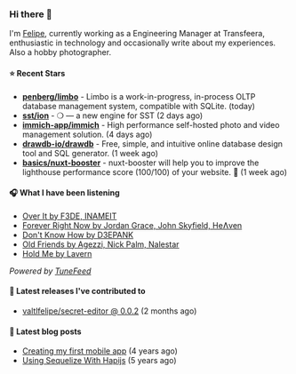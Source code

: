 ### Hi there 👋

I'm [Felipe](https://felipevm.com), currently working as a Engineering Manager at Transfeera, enthusiastic in technology and occasionally write about my experiences. Also a hobby photographer.

#### ⭐ Recent Stars
- **[penberg/limbo](https://github.com/penberg/limbo)** - Limbo is a work-in-progress, in-process OLTP database management system, compatible with SQLite. (today)
- **[sst/ion](https://github.com/sst/ion)** - ❍ — a new engine for SST (2 days ago)
- **[immich-app/immich](https://github.com/immich-app/immich)** - High performance self-hosted photo and video management solution. (4 days ago)
- **[drawdb-io/drawdb](https://github.com/drawdb-io/drawdb)** - Free, simple, and intuitive online database design tool and SQL generator. (1 week ago)
- **[basics/nuxt-booster](https://github.com/basics/nuxt-booster)** - nuxt-booster will help you to improve the lighthouse performance score (100/100) of your website. 🚀 (1 week ago)

#### 🎧 What I have been listening
- [Over It by F3DE, INAMEIT](https://open.spotify.com/track/0XdVmb4q2je1xw9PWT6Gu0)
- [Forever Right Now by Jordan Grace, John Skyfield, HeɅven](https://open.spotify.com/track/386xGEhucK6PBV2m79novH)
- [Don&#39;t Know How by D3EPANK](https://open.spotify.com/track/5YXBazSdhGyFw1ZWSqWCqN)
- [Old Friends by Agezzi, Nick Palm, Nalestar](https://open.spotify.com/track/4iJGQ9cTFCPRUbd79ZwcvK)
- [Hold Me by Lavern](https://open.spotify.com/track/4SnuG111QPmgwRmlwhJ4Mg)

_Powered by [TuneFeed](https://tunefeed.app?ref=valtlfelipe-gh-profile)_ 

#### 🚀 Latest releases I've contributed to


- [valtlfelipe/secret-editor @ 0.0.2](https://github.com/valtlfelipe/secret-editor/releases/tag/0.0.2) (2 months ago)

#### 📄 Latest blog posts
- [Creating my first mobile app](https://felipevm.com/posts/creating-my-first-mobile-app/) (4 years ago)
- [Using Sequelize With Hapijs](https://felipevm.com/posts/using-sequelize-with-hapijs/) (5 years ago)
